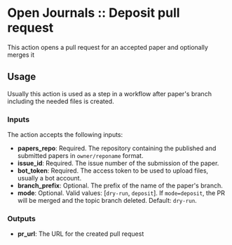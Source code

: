 # Open Journals :: Deposit pull request

This action opens a pull request for an accepted paper and optionally merges it

## Usage

Usually this action is used as a step in a workflow after paper's branch including the needed files is created.

### Inputs

The action accepts the following inputs:

- **papers_repo**: Required. The repository containing the published and submitted papers in `owner/reponame` format.
- **issue_id**: Required. The issue number of the submission of the paper.
- **bot_token**: Required. The access token to be used to upload files, usually a bot account.
- **branch_prefix**: Optional. The prefix of the name of the paper's branch.
- **mode**: Optional. Valid values: [`dry-run`, `deposit`]. If `mode=deposit`, the PR will be merged and the topic branch deleted. Default: `dry-run`.

### Outputs

- **pr_url**: The URL for the created pull request

